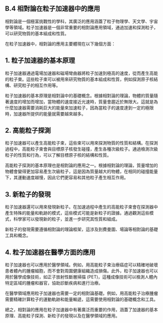 ## B.4 相對論在粒子加速器中的應用

相對論是一個極富挑戰性的學科，其廣泛的應用涵蓋了粒子物理學、天文學、宇宙學等領域。粒子加速器是一個非常重要的相對論應用領域，通過加速和探測粒子，可以研究物質的基本組成和性質。

在粒子加速器中，相對論的應用主要體現在以下幾個方面：

## 1. 粒子加速器的基本原理

粒子加速器通過電場加速器和磁場彎曲器將粒子加速到極高的速度，從而產生高能的粒子束。這些粒子束可以被用來研究物質的基本組成和性質，例如探測原子核結構、研究粒子的相互作用等。

粒子加速器的基本原理是相對論中的基礎概念。根據相對論的理論，物體的質量隨著速度的增加而增加，當物體的速度接近光速時，質量會趨近於無限大。這就是為什麼加速器需要消耗巨大的能量來加速粒子，因為當粒子的速度達到一定的極限時，加速器所提供的能量就需要越來越多。

## 2. 高能粒子探測

粒子加速器可以產生高能粒子束，這些束可以用來探測物質的性質和結構。在探測過程中，高能粒子束會與目標原子核發生碰撞，產生各種次級粒子。通過檢測次級粒子的性質和行為，可以了解目標原子核的結構和性質。

高能粒子探測的基本原理也是相對論的應用之一。根據相對論的理論，質量增加的物體會變得更加容易產生次級粒子，這是因為質量越大的物體，在相同的碰撞能量下，其運動速度越慢，因此它們更容易和其他粒子產生相互作用。

## 3. 新粒子的發現

粒子加速器還可以用來發現新粒子。在加速過程中產生的高能粒子束會在探測器中產生特殊的能量和軌跡的模式，這些模式可能是新粒子的證據。通過觀測這些模式，科學家可以發現新的粒子，並進一步研究其性質和組成。

新粒子的發現需要遵循相對論的理論框架，這涉及到費曼圖、場論等相對論的基礎工具和概念。

## 4. 粒子加速器在醫學方面的應用

粒子加速器也可以應用於醫學領域。例如，用高能粒子束治療癌症可以精確地破壞患者體內的腫瘤細胞，而不會對周圍健康組織造成損傷。此外，粒子加速器也可以用於醫學成像技術，如正子放射性斷層掃描 (PET)，這種成像技術可以檢測人體內特定區域的腫瘤和器官，協助診斷疾病和進行治療。

在醫學領域應用粒子加速器也需要一定的相對論基礎。例如，用高能粒子治療腫瘤需要精確計算粒子的運動軌跡和能量輸遞，這需要使用相對論的基礎概念和工具。

總之，相對論的應用在粒子加速器中有著廣泛而重要的作用，涵蓋了加速器的基本原理、高能粒子探測、新粒子的發現以及在醫學領域的應用。